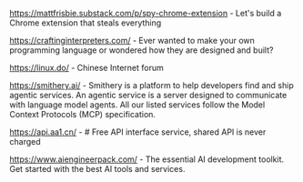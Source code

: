 
https://mattfrisbie.substack.com/p/spy-chrome-extension - Let's build a Chrome extension that steals everything

https://craftinginterpreters.com/ - Ever wanted to make your own programming language or wondered how they are designed and built?

https://linux.do/ - Chinese Internet forum

https://smithery.ai/ - Smithery is a platform to help developers find and ship agentic services. An agentic service is a server designed to communicate with language model agents. All our listed services follow the Model Context Protocols (MCP) specification. 

https://api.aa1.cn/ - # Free API interface service, shared API is never charged

https://www.aiengineerpack.com/ - The essential AI development toolkit. Get started with the best AI tools and services.